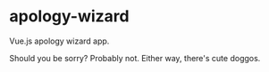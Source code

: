 # apology-wizard

Vue.js apology wizard app.

Should you be sorry? Probably not. Either way, there's cute doggos.
